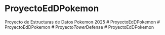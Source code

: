 # ProyectoEdDPokemon
Proyecto de Estructuras de Datos Pokemon 2025
#   P r o y e c t o E d D P o k e m o n  
 #   P r o y e c t o E d D P o k e m o n  
 #   P r o y e c t o _ T o w e r _ D e f e n s e  
 #   P r o y e c t o E d D P o k e m o n  
 